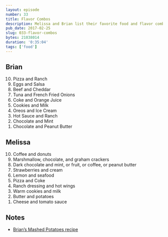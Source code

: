```yaml
---
layout: episode
number: 33
title: Flavor Combos
description: Melissa and Brian list their favorite food and flavor combinations.
pub_date: 2017-02-25
slug: 033-flavor-combos
bytes: 21038014
duration: '0:35:04'
tags: ['food']
---
```


<h2>Brian</h2>
<ol reversed>
<li>Pizza and Ranch</li>
<li>Eggs and Salsa</li>
<li>Beef and Cheddar</li>
<li>Tuna and French Fried Onions</li>
<li>Coke and Orange Juice</li>
<li>Cookies and Milk</li>
<li>Oreos and Ice Cream</li>
<li>Hot Sauce and Ranch</li>
<li>Chocolate and Mint</li>
<li>Chocolate and Peanut Butter</li>
</ol>

<h2>Melissa</h2>
<ol reversed>
<li>Coffee and donuts</li>
<li>Marshmallow, chocolate, and graham crackers</li>
<li>Dark chocolate and mint, or fruit, or coffee, or peanut butter</li>
<li>Strawberries and cream</li>
<li>Lemon and seafood</li>
<li>Pizza and Coke</li>
<li>Ranch dressing and hot wings</li>
<li>Warm cookies and milk</li>
<li>Butter and potatoes</li>
<li>Cheese and tomato sauce</li>
</ol>

<h2>Notes</h2>
<ul>
<li><a href="http://koser.us/recipes/brians-mashed-potatoes/">Brian’s Mashed Potatoes recipe</a></li>
</ul>